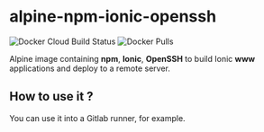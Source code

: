 # alpine-npm-ionic-openssh

![Docker Cloud Build Status](https://img.shields.io/docker/cloud/build/asatger/alpine-npm-ionic-openssh?style=flat-square)
![Docker Pulls](https://img.shields.io/docker/pulls/asatger/alpine-npm-ionic-openssh)

Alpine image containing **npm**, **Ionic**, **OpenSSH** to build Ionic **www** applications and deploy to a remote server.

## How to use it ?
You can use it into a Gitlab runner, for example.
